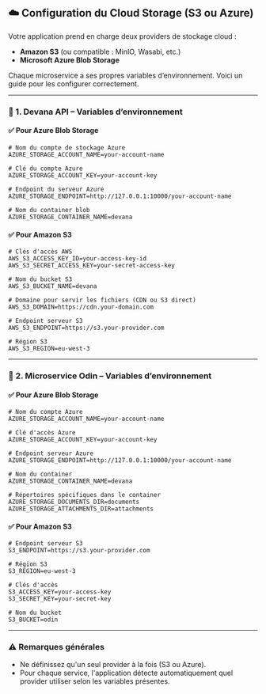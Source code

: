 ## ☁️ Configuration du Cloud Storage (S3 ou Azure)

Votre application prend en charge deux providers de stockage cloud :

- **Amazon S3** (ou compatible : MinIO, Wasabi, etc.)
- **Microsoft Azure Blob Storage**

Chaque microservice a ses propres variables d’environnement. Voici un guide pour les configurer correctement.

---

### 🔧 1. Devana API – Variables d’environnement

#### ✅ Pour Azure Blob Storage

```env
# Nom du compte de stockage Azure
AZURE_STORAGE_ACCOUNT_NAME=your-account-name

# Clé du compte Azure
AZURE_STORAGE_ACCOUNT_KEY=your-account-key

# Endpoint du serveur Azure
AZURE_STORAGE_ENDPOINT=http://127.0.0.1:10000/your-account-name

# Nom du container blob
AZURE_STORAGE_CONTAINER_NAME=devana
```

#### ✅ Pour Amazon S3

```env
# Clés d'accès AWS
AWS_S3_ACCESS_KEY_ID=your-access-key-id
AWS_S3_SECRET_ACCESS_KEY=your-secret-access-key

# Nom du bucket S3
AWS_S3_BUCKET_NAME=devana

# Domaine pour servir les fichiers (CDN ou S3 direct)
AWS_S3_DOMAIN=https://cdn.your-domain.com

# Endpoint serveur S3
AWS_S3_ENDPOINT=https://s3.your-provider.com

# Région S3
AWS_S3_REGION=eu-west-3
```

---

### 🔧 2. Microservice Odin – Variables d’environnement

#### ✅ Pour Azure Blob Storage

```env
# Nom du compte Azure
AZURE_STORAGE_ACCOUNT_NAME=your-account-name

# Clé d'accès Azure
AZURE_STORAGE_ACCOUNT_KEY=your-account-key

# Endpoint serveur Azure
AZURE_STORAGE_ENDPOINT=http://127.0.0.1:10000/your-account-name

# Nom du container
AZURE_STORAGE_CONTAINER_NAME=devana

# Répertoires spécifiques dans le container
AZURE_STORAGE_DOCUMENTS_DIR=documents
AZURE_STORAGE_ATTACHMENTS_DIR=attachments
```

#### ✅ Pour Amazon S3

```env
# Endpoint serveur S3
S3_ENDPOINT=https://s3.your-provider.com

# Région S3
S3_REGION=eu-west-3

# Clés d'accès
S3_ACCESS_KEY=your-access-key
S3_SECRET_KEY=your-secret-key

# Nom du bucket
S3_BUCKET=odin
```

---

### ⚠️ Remarques générales

- Ne définissez qu'un seul provider à la fois (S3 ou Azure).
- Pour chaque service, l'application détecte automatiquement quel provider utiliser selon les variables présentes.
